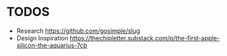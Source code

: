 # TODOS

- Research https://github.com/gosimple/slug
- Design Inspiration https://thechipletter.substack.com/p/the-first-apple-silicon-the-aquarius-7cb